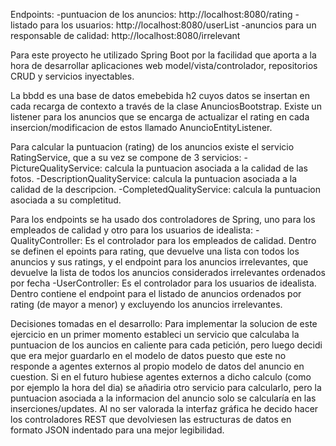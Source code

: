 Endpoints:
-puntuacion de los anuncios: http://localhost:8080/rating
-listado para los usuarios:  http://localhost:8080/userList
-anuncios para un responsable de calidad: http://localhost:8080/irrelevant

Para este proyecto he utilizado Spring Boot por la facilidad que aporta a la hora de desarrollar aplicaciones web model/vista/controlador, repositorios CRUD y servicios inyectables.

La bbdd es una base de datos emebebida h2 cuyos datos se insertan en cada recarga de contexto a través de la clase AnunciosBootstrap. Existe un listener para los anuncios que se encarga de actualizar el rating en cada insercion/modificacion de estos llamado AnuncioEntityListener.

Para calcular la puntuacion (rating) de los anuncios existe el servicio RatingService, que a su vez se compone de 3 servicios:
-PictureQualityService: calcula la puntuacion asociada a la calidad de las fotos.
-DescriptionQualityService: calcula la puntuacion asociada a la calidad de la descripcion.
-CompletedQualityService: calcula la puntuacion asociada a su completitud.

Para los endpoints se ha usado dos controladores de Spring, uno para los empleados de calidad y otro para los usuarios de idealista:
-QualityController: Es el controlador para los empleados de calidad. Dentro se definen el epoints para rating, que devuelve una lista con todos los anuncios y sus ratings, y el endpoint para los anuncios irrelevantes, que devuelve la lista de todos los anuncios considerados irrelevantes ordenados por fecha
-UserController: Es el controlador para los usuarios de idealista. Dentro contiene el endpoint para el listado de anuncios ordenados por rating (de mayor a menor) y excluyendo los anuncios irrelevantes.

Decisiones tomadas en el desarrollo:
Para implementar la solucion de este ejercicio en un primer momento estableci un servicio que calculaba la puntuacion de los auncios en caliente para cada petición, pero luego decidi que era mejor guardarlo en el modelo de datos puesto que este no responde a agentes externos al propio modelo de datos del anuncio en cuestion. Si en el futuro hubiese agentes externos a dicho calculo (como por ejemplo la hora del dia) se añadiria otro servicio para calcularlo, pero la puntuacion asociada a la informacion del anuncio solo se calcularía en las inserciones/updates.
Al no ser valorada la interfaz gráfica he decido hacer los controladores REST que devolviesen las estructuras de datos en formato JSON indentado para una mejor legibilidad.
